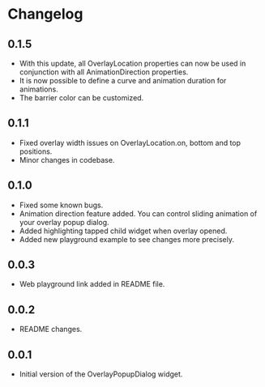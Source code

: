 # Changelog

## 0.1.5

* With this update, all OverlayLocation properties can now be used in conjunction with all AnimationDirection properties.
* It is now possible to define a curve and animation duration for animations.
* The barrier color can be customized.

## 0.1.1

* Fixed overlay width issues on OverlayLocation.on, bottom and top positions.
* Minor changes in codebase.

## 0.1.0

* Fixed some known bugs.
* Animation direction feature added. You can control sliding animation of your overlay popup dialog.
* Added highlighting tapped child widget when overlay opened.
* Added new playground example to see changes more precisely.

## 0.0.3

* Web playground link added in README file.

## 0.0.2

* README changes.

## 0.0.1

* Initial version of the OverlayPopupDialog widget.
